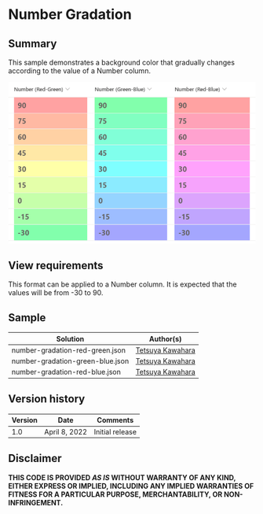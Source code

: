 # Number Gradation

## Summary
This sample demonstrates a background color that gradually changes according to the value of a Number column.

![screenshot of the sample](./assets/screenshot.png)

## View requirements
This format can be applied to a Number column. It is expected that the values will be from -30 to 90.

## Sample

Solution                         |Author(s)
---------------------------------|------------------------------------------------
number-gradation-red-green.json  |[Tetsuya Kawahara](https://twitter.com/techan_k)
number-gradation-green-blue.json |[Tetsuya Kawahara](https://twitter.com/techan_k)
number-gradation-red-blue.json   |[Tetsuya Kawahara](https://twitter.com/techan_k)

## Version history

Version |Date          |Comments
--------|--------------|----------------
1.0     |April 8, 2022 |Initial release

## Disclaimer
**THIS CODE IS PROVIDED *AS IS* WITHOUT WARRANTY OF ANY KIND, EITHER EXPRESS OR IMPLIED, INCLUDING ANY IMPLIED WARRANTIES OF FITNESS FOR A PARTICULAR PURPOSE, MERCHANTABILITY, OR NON-INFRINGEMENT.**